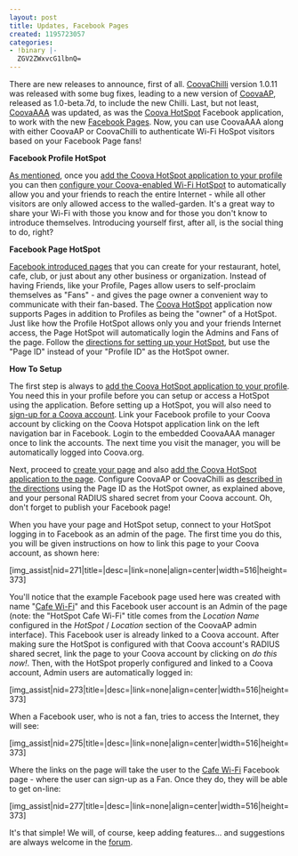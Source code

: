 ```yaml
---
layout: post
title: Updates, Facebook Pages
created: 1195723057
categories:
- !binary |-
  ZGV2ZWxvcG1lbnQ=
---
```

There are new releases to announce, first of all. <a href="/CoovaChilli">CoovaChilli</a> version 1.0.11 was released with some bug fixes, leading to a new version of <a href="/CoovaAP">CoovaAP</a>, released as 1.0-beta.7d, to include the new Chilli. Last, but not least, <a href="/CoovaAAA">CoovaAAA</a> was updated, as was the <a href="http://www.facebook.com/apps/application.php?id=7108185615">Coova HotSpot</a> Facebook application, to work with the new <a href="http://www.facebook.com/business/?pages">Facebook Pages</a>. Now, you can use CoovaAAA along with either CoovaAP or CoovaChilli to authenticate Wi-Fi HoSpot visitors based on your Facebook Page fans!

<strong>Facebook Profile HotSpot</strong>

<a href="/node/96">As mentioned</a>, once you <a href="http://www.facebook.com/add.php?api_key=aad8b8add2c4dd0216292d644d25b203">add the Coova HotSpot application to your profile</a> you can then <a href="/CoovaAAA/Facebook">configure your Coova-enabled Wi-Fi HotSpot</a> to automatically allow you and your friends to reach the entire Internet - while all other visitors are only allowed access to the walled-garden. It's a great way to share your Wi-Fi with those you know and for those you don't know to introduce themselves. Introducing yourself first, after all, is the social thing to do, right?

<strong>Facebook Page HotSpot</strong>

<a href="http://www.facebook.com/business/?pages">Facebook introduced pages</a> that you can create for your restaurant, hotel, cafe, club, or just about any other business or organization. Instead of having Friends, like your Profile, Pages allow users to self-proclaim themselves as "Fans" - and gives the page owner a convenient way to communicate with their fan-based. The <a href="http://www.facebook.com/apps/application.php?id=7108185615">Coova HotSpot</a> application now supports Pages in addition to Profiles as being the "owner" of a HotSpot. Just like how the Profile HotSpot allows only you and your friends Internet access, the Page HotSpot will automatically login the Admins and Fans of the page. Follow the <a href="/CoovaAAA/Facebook">directions for setting up your HotSpot</a>, but use the "Page ID" instead of your "Profile ID" as the HotSpot owner.

<strong>How To Setup</strong>

The first step is always to <a href="http://www.facebook.com/add.php?api_key=aad8b8add2c4dd0216292d644d25b203">add the Coova HotSpot application to your profile</a>. You need this in your profile before you can setup or access a HotSpot using the application. Before setting up a HotSpot, you will also need to <a href="https://coova.org/app/c/signup.html">sign-up for a Coova account</a>. Link your Facebook profile to your Coova account by clicking on the Coova Hotspot application link on the left navigation bar in Facebook. Login to the embedded CoovaAAA manager once to link the accounts. The next time you visit the manager, you will be automatically logged into Coova.org.

Next, proceed to <a href="http://www.facebook.com/pages/create.php">create your page</a> and also <a href="http://www.facebook.com/add.php?api_key=aad8b8add2c4dd0216292d644d25b203&pages">add the Coova HotSpot application to the page</a>. Configure CoovaAP or CoovaChilli as <a href="/CoovaAAA/Facebook">described in the directions</a> using the Page ID as the HotSpot owner, as explained above, and your personal RADIUS shared secret from your Coova account. Oh, don't forget to publish your Facebook page!

When you have your page and HotSpot setup, connect to your HotSpot logging in to Facebook as an admin of the page. The first time you do this, you will be given instructions on how to link this page to your Coova account, as shown here:

[img_assist|nid=271|title=|desc=|link=none|align=center|width=516|height=373]

You'll notice that the example Facebook page used here was created with name "<a href="http://www.facebook.com/profile.php?id=5895514871">Cafe Wi-Fi</a>" and this Facebook user account is an Admin of the page (note: the "HotSpot Cafe Wi-Fi" title comes from the <em>Location Name</em> configured in the <em>HotSpot</em> / <em>Location</em> section of the CoovaAP admin interface). This Facebook user is already linked to a Coova account. After making sure the HotSpot is configured with that Coova account's RADIUS shared secret, link the page to your Coova account by clicking on <em>do this now!</em>. Then, with the HotSpot properly configured and linked to a Coova account, Admin users are automatically logged in:

[img_assist|nid=273|title=|desc=|link=none|align=center|width=516|height=373]

When a Facebook user, who is not a fan, tries to access the Internet, they will see:

[img_assist|nid=275|title=|desc=|link=none|align=center|width=516|height=373]

Where the links on the page will take the user to the <a href="http://www.facebook.com/profile.php?id=5895514871">Cafe Wi-Fi</a> Facebook page - where the user can sign-up as a Fan. Once they do, they will be able to get on-line:

[img_assist|nid=277|title=|desc=|link=none|align=center|width=516|height=373]

It's that simple! We will, of course, keep adding features... and suggestions are always welcome in the <a href="/forum/">forum</a>.
